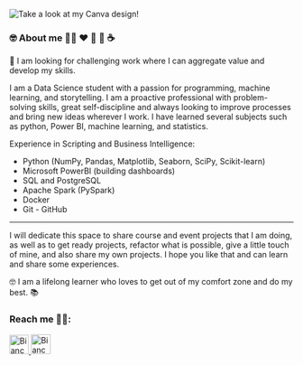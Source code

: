 
![Take a look at my Canva design!](https://user-images.githubusercontent.com/59603723/96593169-91da7a00-12bf-11eb-9fb6-97667dc21979.png)

### :nerd_face: About me :rainbow_flag:  :heart: :sushi: :chocolate_bar: :coffee: 


:triangular_flag_on_post: I am looking for challenging work where I can aggregate value and develop my skills.

I am a Data Science student with a passion for programming, machine learning, and storytelling. I am a proactive professional with problem-solving skills, great self-discipline and always looking to improve processes and bring new ideas wherever I work. I have learned several subjects such as python, Power BI, machine learning, and statistics.


Experience in Scripting and Business Intelligence:
- Python (NumPy, Pandas, Matplotlib, Seaborn, SciPy, Scikit-learn) 
- Microsoft PowerBI (building dashboards)
- SQL and PostgreSQL
- Apache Spark (PySpark)
- Docker
- Git - GitHub



---

I will dedicate this space to share course and event projects that I am doing, as well as to get ready projects, refactor what is possible, give a little touch of mine, and also share my own projects. I hope you like that and can learn and share some experiences. 

🤓 I am a lifelong learner who loves to get out of my comfort zone and do my best. 📚 


### Reach me :female_detective::

<p>
  <a href="http://www.linkedin.com/in/amorimbiadev">
    <img src="https://user-images.githubusercontent.com/59603723/96601831-c3a40e80-12c8-11eb-96de-d5c66cddcb28.png" alt="Bianca Amorim's LinkedIn Profile" height="34" width="34">
  </a>
  
   <a href="https://mobile.twitter.com/dev_amorim">
    <img src="https://user-images.githubusercontent.com/59603723/96600833-c18d8000-12c7-11eb-9d07-22f81040184f.png" alt="Bianca Amorim's LinkedIn Profile" height="35" width="35">
  </a>
</p>
